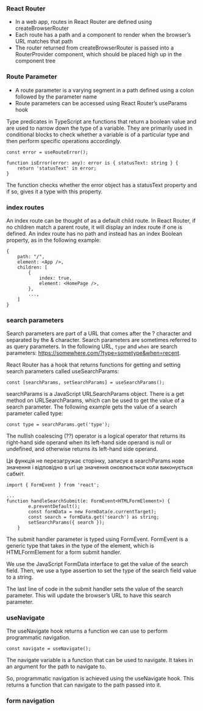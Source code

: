 ### React Router

-   In a web app, routes in React Router are defined using createBrowserRouter
-   Each route has a path and a component to render when the browser’s URL matches that path
-   The router returned from createBrowserRouter is passed into a RouterProvider
    component, which should be placed high up in the component tree

### Route Parameter

-   A route parameter is a varying segment in a path defined using a colon followed by the parameter name
-   Route parameters can be accessed using React Router’s useParams hook

Type predicates in TypeScript are functions that return a boolean value and are used to narrow down the type of a variable. They are primarily used in conditional blocks to check whether a variable is of a particular type and then perform specific operations accordingly.

```
const error = useRouteError();

function isError(error: any): error is { statusText: string } {
    return 'statusText' in error;
}
```

The function checks whether the error object has a statusText property and if so, gives it a type with this property.

### index routes

An index route can be thought of as a default child route. In React Router, if no children match a parent route, it will display an index route if one is defined. An index route has no path and instead has an index Boolean property, as in the following example:

```
{
    path: "/",
    element: <App />,
    children: [
        {
            index: true,
            element: <HomePage />,
        },
        ...,
    ]
}
```

### search parameters

Search parameters are part of a URL that comes after the ? character and separated by the & character. Search parameters are sometimes referred to as query parameters. In the following URL, `type` and `when` are search parameters: https://somewhere.com/?type=sometype&when=recent.

React Router has a hook that returns functions for getting and setting search parameters called useSearchParams:

```
const [searchParams, setSearchParams] = useSearchParams();
```

searchParams is a JavaScript URLSearchParams object. There is a get method on URLSearchParams, which can be used to get the value of a search parameter.
The following example gets the value of a search parameter called type:

```
const type = searchParams.get('type');
```

The nullish coalescing (??) operator is a logical operator that returns its right-hand side operand when its left-hand side operand is null or undefined, and otherwise returns its left-hand side operand.

Ця функція не перезагружає сторінку, записує в searchParams нове значення і відповідно в url це значення оновлюється коли виконується сабміт.

```
import { FormEvent } from 'react';

...
function handleSearchSubmit(e: FormEvent<HTMLFormElement>) {
        e.preventDefault();
        const formData = new FormData(e.currentTarget);
        const search = formData.get('search') as string;
        setSearchParams({ search });
    }
```

The submit handler parameter is typed using FormEvent. FormEvent is a generic type that takes in the type of the element, which is HTMLFormElement for a form submit handler.

We use the JavaScript FormData interface to get the value of the search field. Then, we use a type assertion to set the type of the search field value to a string.

The last line of code in the submit handler sets the value of the search parameter. This will update the browser’s URL to have this search parameter.

### useNavigate

The useNavigate hook returns a function we can use to perform programmatic navigation.

```
const navigate = useNavigate();
```

The navigate variable is a function that can be used to navigate. It takes in an argument for the path to navigate to.

So, programmatic navigation is achieved using the useNavigate hook. This returns a function that can navigate to the path passed into it.

### form navigation
